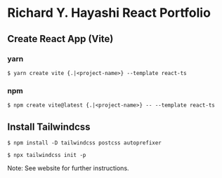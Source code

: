 # Richard Y. Hayashi React Portfolio

## Create React App (Vite)

### yarn

`$ yarn create vite {.|<project-name>} --template react-ts`

### npm

`$ npm create vite@latest {.|<project-name>} -- --template react-ts`

## Install Tailwindcss

`$ npm install -D tailwindcss postcss autoprefixer`

`$ npx tailwindcss init -p`

Note: See website for further instructions.